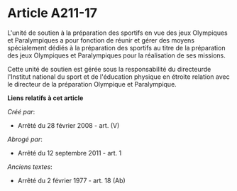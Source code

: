 # Article A211-17

L'unité de soutien à la préparation des sportifs en vue des jeux Olympiques et Paralympiques a pour fonction de réunir et
gérer des moyens spécialement dédiés à la préparation des sportifs au titre de la préparation des jeux Olympiques et
Paralympiques pour la réalisation de ses missions.

Cette unité de soutien est gérée sous la responsabilité du directeurde l'Institut national du sport et de l'éducation
physique en étroite relation avec le directeur de la préparation Olympique et Paralympique.

**Liens relatifs à cet article**

_Créé par_:

  - Arrêté du 28 février 2008 - art. (V)

_Abrogé par_:

  - Arrêté du 12 septembre 2011 - art. 1

_Anciens textes_:

  - Arrêté du 2 février 1977 - art. 18 (Ab)

